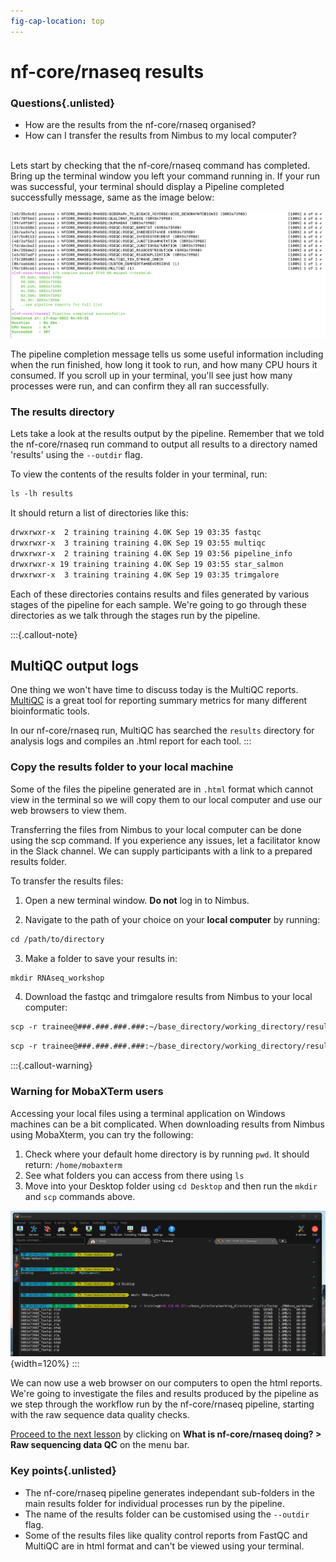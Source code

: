 ```yaml
---
fig-cap-location: top
---
```


# **nf-core/rnaseq results**

<div class="questions">

### **Questions**{.unlisted}

- How are the results from the nf-core/rnaseq organised?
- How can I transfer the results from Nimbus to my local computer? 
</div>  
</br>
Lets start by checking that the nf-core/rnaseq command has completed. Bring up the terminal window you left your command running in. If your run was successful, your terminal should display a Pipeline completed successfully message, same as the image below:

![](../fig/completed_nfcore_rnaseq_run.png)

The pipeline completion message tells us some useful information including when the run finished, how long it took to run, and how many CPU hours it consumed. If you scroll up in your terminal, you'll see just how many processes were run, and can confirm they all ran successfully.

### **The results directory** 

Lets take a look at the results output by the pipeline. Remember that we told the nf-core/rnaseq run command to output all results to a directory named 'results' using the `--outdir` flag. 

To view the contents of the results folder in your terminal, run:

```default
ls -lh results
``` 
It should return a list of directories like this: 

```default
drwxrwxr-x  2 training training 4.0K Sep 19 03:35 fastqc
drwxrwxr-x  3 training training 4.0K Sep 19 03:55 multiqc
drwxrwxr-x  2 training training 4.0K Sep 19 03:56 pipeline_info
drwxrwxr-x 19 training training 4.0K Sep 19 03:55 star_salmon
drwxrwxr-x  3 training training 4.0K Sep 19 03:35 trimgalore
```

Each of these directories contains results and files generated by various stages of the pipeline for each sample. We're going to go through these directories as we talk through the stages run by the pipeline.   

:::{.callout-note}
## MultiQC output logs

One thing we won't have time to discuss today is the MultiQC reports. [MultiQC](https://multiqc.info/) is a great tool for reporting summary metrics for many  different bioinformatic tools. 

In our nf-core/rnaseq run, MultiQC has searched the `results` directory for analysis logs and compiles an .html report for each tool. 
:::

### **Copy the results folder to your local machine**

Some of the files the pipeline generated are in `.html` format which cannot view in the terminal so we will copy them to our local computer and use our web browsers to view them. 

Transferring the files from Nimbus to your local computer can be done using the scp command. If you experience any issues, let a facilitator know in the Slack channel. We can supply participants with a link to a prepared results folder. 

To transfer the results files: 

1. Open a new terminal window. **Do not** log in to Nimbus. 

2. Navigate to the path of your choice on your **local computer** by running: 

```default
cd /path/to/directory
```

3. Make a folder to save your results in:

```default
mkdir RNAseq_workshop
```

4. Download the fastqc and trimgalore results from Nimbus to your local computer:

```default
scp -r trainee@###.###.###.###:~/base_directory/working_directory/results/fastqc ./RNAseq_workshop/
```

```default
scp -r trainee@###.###.###.###:~/base_directory/working_directory/results/trimgalore ./RNAseq_workshop/
```

:::{.callout-warning}
### Warning for MobaXTerm users

Accessing your local files using a terminal application on Windows machines can be a bit complicated. When downloading results from Nimbus using MobaXterm, you can try the following: 

1. Check where your default home directory is by running `pwd`. It should return: `/home/mobaxterm` 
2. See what folders you can access from there using `ls` 
3. Move into your Desktop folder using `cd Desktop` and then run the `mkdir` and `scp` commands above.

![](/fig/scp_mobaxterm_example.png){width=120%}
:::

We can now use a web browser on our computers to open the html reports. We're going to investigate the files and results produced by the pipeline as we step through the workflow run by the nf-core/rnaseq pipeline, starting with the raw sequence data quality checks. 

[Proceed to the next lesson](https://sydney-informatics-hub.github.io/rna-seq-pt1-quarto/notebooks/3.2_fastQ_and_fastQC.html) by clicking on **What is nf-core/rnaseq doing? > Raw sequencing data QC** on the menu bar.  

<div class="keypoints">

### **Key points**{.unlisted}
- The nf-core/rnaseq pipeline generates independant sub-folders in the main results folder for individual processes run by the pipeline.
- The name of the results folder can be customised using the `--outdir` flag.
- Some of the results files like quality control reports from FastQC and MultiQC are in html format and can't be viewed using your terminal. 
</div>  
